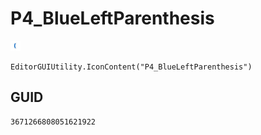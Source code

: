 # P4_BlueLeftParenthesis
![](/img/P4_BlueLeftParenthesis.png)

``` CSharp
EditorGUIUtility.IconContent("P4_BlueLeftParenthesis")
```
## GUID
```
3671266808051621922
```
